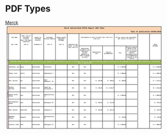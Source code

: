 # PDF Types
[Merck](http://localhost:8888/notebooks/data/1.%20pdfexport/files/Merck/0.%20Lists.ipynb)
![Merck](img/merk.jpg "Merck")
